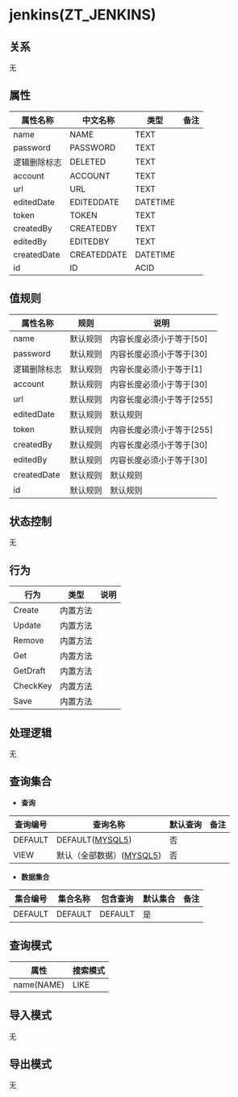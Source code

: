 # jenkins(ZT_JENKINS)

  

## 关系
无

## 属性

| 属性名称        |    中文名称    | 类型     |  备注  |
| --------   |------------| -----   |  -------- | 
|name|NAME|TEXT|&nbsp;|
|password|PASSWORD|TEXT|&nbsp;|
|逻辑删除标志|DELETED|TEXT|&nbsp;|
|account|ACCOUNT|TEXT|&nbsp;|
|url|URL|TEXT|&nbsp;|
|editedDate|EDITEDDATE|DATETIME|&nbsp;|
|token|TOKEN|TEXT|&nbsp;|
|createdBy|CREATEDBY|TEXT|&nbsp;|
|editedBy|EDITEDBY|TEXT|&nbsp;|
|createdDate|CREATEDDATE|DATETIME|&nbsp;|
|id|ID|ACID|&nbsp;|

## 值规则
| 属性名称    | 规则    |  说明  |
| --------   |------------| ----- | 
|name|默认规则|内容长度必须小于等于[50]|
|password|默认规则|内容长度必须小于等于[30]|
|逻辑删除标志|默认规则|内容长度必须小于等于[1]|
|account|默认规则|内容长度必须小于等于[30]|
|url|默认规则|内容长度必须小于等于[255]|
|editedDate|默认规则|默认规则|
|token|默认规则|内容长度必须小于等于[255]|
|createdBy|默认规则|内容长度必须小于等于[30]|
|editedBy|默认规则|内容长度必须小于等于[30]|
|createdDate|默认规则|默认规则|
|id|默认规则|默认规则|

## 状态控制

无


## 行为
| 行为    | 类型    |  说明  |
| --------   |------------| ----- | 
|Create|内置方法|&nbsp;|
|Update|内置方法|&nbsp;|
|Remove|内置方法|&nbsp;|
|Get|内置方法|&nbsp;|
|GetDraft|内置方法|&nbsp;|
|CheckKey|内置方法|&nbsp;|
|Save|内置方法|&nbsp;|

## 处理逻辑
无

## 查询集合

* **查询**

| 查询编号 | 查询名称       | 默认查询 |   备注|
| --------  | --------   | --------   | ----- |
|DEFAULT|DEFAULT([MYSQL5](../../appendix/query_MYSQL5.md#Jenkins_Default))|否|&nbsp;|
|VIEW|默认（全部数据）([MYSQL5](../../appendix/query_MYSQL5.md#Jenkins_View))|否|&nbsp;|

* **数据集合**

| 集合编号 | 集合名称   |  包含查询  | 默认集合 |   备注|
| --------  | --------   | -------- | --------   | ----- |
|DEFAULT|DEFAULT|DEFAULT|是|&nbsp;|

## 查询模式
| 属性      |    搜索模式     |
| --------   |------------|
|name(NAME)|LIKE|

## 导入模式
无


## 导出模式
无
